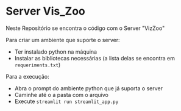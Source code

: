 # Server Vis_Zoo
Neste Repositório se encontra o código com o Server "VizZoo"

Para criar um ambiente que suporte o server:

- Ter instalado python na máquina
- Instalar as bibliotecas necessárias (a lista delas se encontra em `requeriments.txt`)

Para a execução:

- Abra o prompt do ambiente python que já suporta o server
- Caminhe até o a pasta com o arquivo
- Execute `streamlit run streamlit_app.py`

